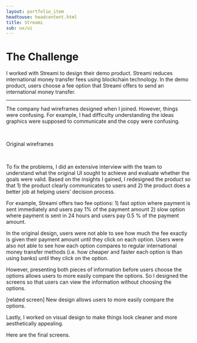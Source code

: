 ```yaml
---
layout: portfolio_item
headtouse: headcontent.html
title: Streami 
sub: ux/ui
---
```

# The Challenge

I worked with Streami to design their demo product. Streami reduces international money transfer fees using blockchain technology. In the demo product, users choose a fee option that Streami offers to send an international money transfer.

<hr class="style-six">

The company had wireframes designed when I joined. However, things were confusing. For example, I had difficulty understanding the ideas graphics were supposed to communicate and the copy were confusing.

<br>
<div class="streami1"></div>
<div class="streami2"></div>

<p class="streamicaption">Original wireframes</p>   

<br>

To fix the problems, I did an extensive interview with the team to understand what the original UI sought to achieve and evaluate whether the goals were valid. Based on the insights I gained, I redesigned the product so that 1) the product clearly communicates to users and 2) the product does a better job at helping users’ decision process.   

For example, Streami offers two fee options: 1) fast option where payment is sent immediately  and users pay 1% of the payment amount 2) slow option where payment is sent in 24 hours and users pay 0.5 % of the payment amount. 

In the original design, users were not able to see how much the fee exactly is given their payment amount until they click on each option. Users were also not able to see how each option compares to regular international money transfer methods (i.e. how cheaper and faster each option is than using banks) until they click on the option. 

However, presenting both pieces of information before users choose the options allows users to more easily compare the options. So I designed the screens so that users can view the information without choosing the options. 

[related screen] 
New design allows users to more easily compare the options. 

Lastly, I worked on visual design to make things look cleaner and more aesthetically appealing.  

Here are the final screens.     
<br>
<div class="step1"></div>
<div class="step2"></div>
<div class="step3"></div> 





